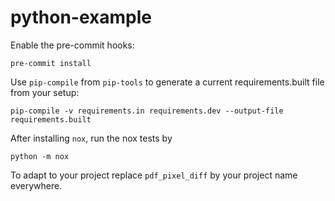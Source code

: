 # python-example

Enable the pre-commit hooks:
```
pre-commit install
```


Use `pip-compile` from `pip-tools` to generate a current requirements.built file from your setup:
```
pip-compile -v requirements.in requirements.dev --output-file requirements.built
```

After installing `nox`, run the nox tests by
```
python -m nox
```

To adapt to your project replace `pdf_pixel_diff` by your project name everywhere.